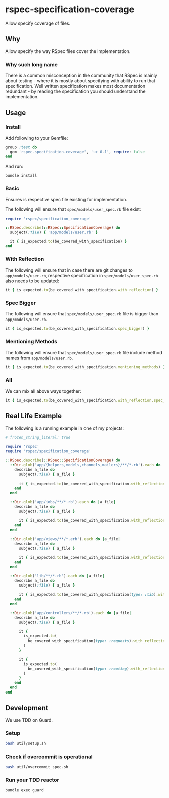 # rspec-specification-coverage

Allow specify coverage of files.

## Why

Allow specify the way RSpec files cover the implementation.

### Why such long name

There is a common misconception in the community that RSpec is mainly
about testing - where it is mostly about specifying with ability to run
that specification. Well written specification makes most documentation
redundant - by reading the specification you should understand the
implementation.

## Usage

### Install

Add following to your Gemfile:

```ruby
group :test do
  gem 'rspec-specification-coverage', '~> 0.1', require: false
end
```

And run:

```bash
bundle install
```

### Basic

Ensures is respective spec file existing for implementation.

The following will ensure that `spec/models/user_spec.rb` file exist:

```ruby
require 'rspec/specification_coverage'

::RSpec.describe(::RSpec::SpecificationCoverage) do
  subject(:file) { 'app/models/user.rb' }

  it { is_expected.to(be_covered_with_specification) }
end
```

### With Reflection

The following will ensure that in case there are git changes to
`app/models/user.rb`, respective specification in
`spec/models/user_spec.rb` also needs to be updated:

```ruby
it { is_expected.to(be_covered_with_specification.with_reflection) }
```

### Spec Bigger

The following will ensure that `spec/models/user_spec.rb`
file is bigger than `app/models/user.rb`.

```ruby
it { is_expected.to(be_covered_with_specification.spec_bigger) }
```

### Mentioning Methods

The following will ensure that `spec/models/user_spec.rb`
file include method names from `app/models/user.rb`.

```ruby
it { is_expected.to(be_covered_with_specification.mentioning_methods) }
```

### All

We can mix all above ways together:

```ruby
it { is_expected.to(be_covered_with_specification.with_reflection.spec_bigger.mentioning_methods) }
```

## Real Life Example

The following is a running example in one of my projects:

```ruby
# frozen_string_literal: true

require 'rspec'
require 'rspec/specification_coverage'

::RSpec.describe(::RSpec::SpecificationCoverage) do
  ::Dir.glob('app/{helpers,models,channels,mailers}/**/*.rb').each do |a_file|
    describe a_file do
      subject(:file) { a_file }

      it { is_expected.to(be_covered_with_specification.with_reflection.spec_bigger.mentioning_methods) }
    end
  end

  ::Dir.glob('app/jobs/**/*.rb').each do |a_file|
    describe a_file do
      subject(:file) { a_file }

      it { is_expected.to(be_covered_with_specification.with_reflection) }
    end
  end

  ::Dir.glob('app/views/**/*.erb').each do |a_file|
    describe a_file do
      subject(:file) { a_file }

      it { is_expected.to(be_covered_with_specification.with_reflection) }
    end
  end

  ::Dir.glob('lib/**/*.rb').each do |a_file|
    describe a_file do
      subject(:file) { a_file }

      it { is_expected.to(be_covered_with_specification(type: :lib).with_reflection.mentioning_methods) }
    end
  end

  ::Dir.glob('app/controllers/**/*.rb').each do |a_file|
    describe a_file do
      subject(:file) { a_file }

      it {
        is_expected.to(
          be_covered_with_specification(type: :requests).with_reflection.spec_bigger.mentioning_methods
        )
      }

      it {
        is_expected.to(
          be_covered_with_specification(type: :routing).with_reflection.mentioning_methods
        )
      }
    end
  end
end
```

## Development

We use TDD on Guard.

### Setup

```bash
bash util/setup.sh
```

### Check if overcommit is operational

```bash
bash util/overcommit_spec.sh
```

### Run your TDD reactor

```bash
bundle exec guard
```
